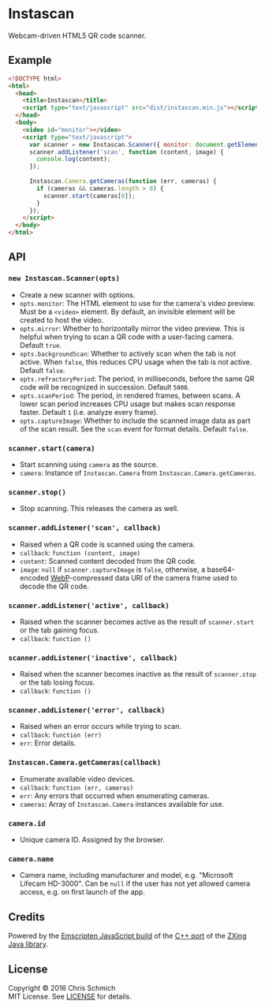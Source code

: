 # Instascan
Webcam-driven HTML5 QR code scanner.

## Example

```html
<!DOCTYPE html>
<html>
  <head>
    <title>Instascan</title>
    <script type="text/javascript" src="dist/instascan.min.js"></script>
  </head>
  <body>
    <video id="monitor"></video>
    <script type="text/javascript">
      var scanner = new Instascan.Scanner({ monitor: document.getElementById('monitor') });
      scanner.addListener('scan', function (content, image) {
        console.log(content);
      });
  
      Instascan.Camera.getCameras(function (err, cameras) {
        if (cameras && cameras.length > 0) {
          scanner.start(cameras[0]);
        }
      });
    </script>
  </body>
</html>
```

## API

### `new Instascan.Scanner(opts)`

- Create a new scanner with options.
- `opts.monitor`: The HTML element to use for the camera's video preview. Must be a `<video>` element. By default, an invisible element will be created to host the video.
- `opts.mirror`: Whether to horizontally mirror the video preview. This is helpful when trying to scan a QR code with a user-facing camera. Default `true`.
- `opts.backgroundScan`: Whether to actively scan when the tab is not active. When `false`, this reduces CPU usage when the tab is not active. Default `false`.
- `opts.refractoryPeriod`: The period, in milliseconds, before the same QR code will be recognized in succession. Default `5000`.
- `opts.scanPeriod`: The period, in rendered frames, between scans. A lower scan period increases CPU usage but makes scan response faster. Default `1` (i.e. analyze every frame).
- `opts.captureImage`: Whether to include the scanned image data as part of the scan result. See the `scan` event for format details. Default `false`.

### `scanner.start(camera)`

- Start scanning using `camera` as the source.
- `camera`: Instance of `Instascan.Camera` from `Instascan.Camera.getCameras`.

### `scanner.stop()`

- Stop scanning. This releases the camera as well.

### `scanner.addListener('scan', callback)`

- Raised when a QR code is scanned using the camera.
- `callback`: `function (content, image)`
- `content`: Scanned content decoded from the QR code.
- `image`: `null` if `scanner.captureImage` is `false`, otherwise, a base64-encoded [WebP](https://en.wikipedia.org/wiki/WebP)-compressed data URI of the camera frame used to decode the QR code.

### `scanner.addListener('active', callback)`

- Raised when the scanner becomes active as the result of `scanner.start` or the tab gaining focus.
- `callback`: `function ()`

### `scanner.addListener('inactive', callback)`

- Raised when the scanner becomes inactive as the result of `scanner.stop` or the tab losing focus.
- `callback`: `function ()`

### `scanner.addListener('error', callback)`

- Raised when an error occurs while trying to scan.
- `callback`: `function (err)`
- `err`: Error details.

### `Instascan.Camera.getCameras(callback)`

- Enumerate available video devices.
- `callback`: `function (err, cameras)`
- `err`: Any errors that occurred when enumerating cameras.
- `cameras`: Array of `Instascan.Camera` instances available for use.

### `camera.id`

- Unique camera ID. Assigned by the browser.

### `camera.name`

- Camera name, including manufacturer and model, e.g. "Microsoft Lifecam HD-3000". Can be `null` if the user has not yet allowed camera access, e.g. on first launch of the app.

## Credits

Powered by the [Emscripten JavaScript build](https://github.com/kig/zxing-cpp-emscripten) of the [C++ port](https://github.com/glassechidna/zxing-cpp) of the [ZXing Java library](https://github.com/zxing/zxing).

## License

Copyright &copy; 2016 Chris Schmich
<br />
MIT License. See [LICENSE](LICENSE) for details.

